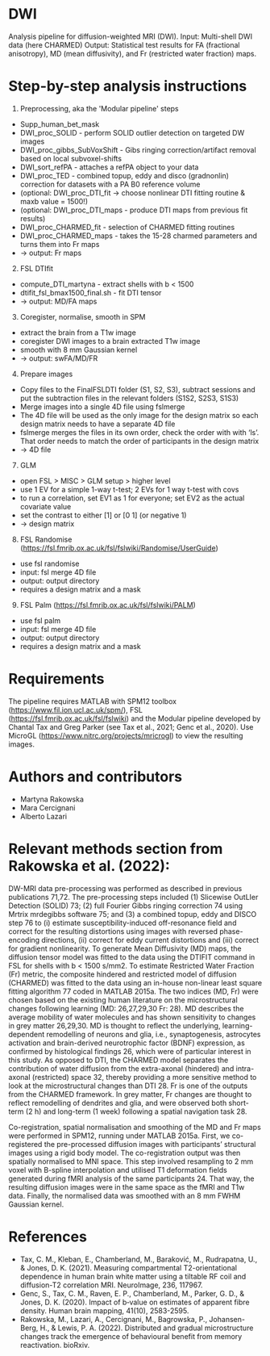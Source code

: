 # DWI
Analysis pipeline for diffusion-weighted MRI (DWI). 
Input: Multi-shell DWI data (here CHARMED)
Output: Statistical test results for FA (fractional anisotropy), MD (mean diffusivity), and Fr (restricted water fraction) maps. 

# Step-by-step analysis instructions

1. Preprocessing, aka the 'Modular pipeline' steps
* Supp_human_bet_mask
* DWI_proc_SOLID - perform SOLID outlier detection on targeted DW images
* DWI_proc_gibbs_SubVoxShift - Gibs ringing correction/artifact removal based on local subvoxel-shifts
* DWI_sort_refPA - attaches a refPA object to your data
* DWI_proc_TED - combined topup, eddy and disco (gradnonlin) correction for datasets with a PA B0 reference volume 
* (optional: DWI_proc_DTI_fit -> choose nonlinear DTI fitting routine & maxb value = 1500!)
* (optional: DWI_proc_DTI_maps - produce DTI maps from previous fit results)
* DWI_proc_CHARMED_fit - selection of CHARMED fitting routines
* DWI_proc_CHARMED_maps - takes the 15-28 charmed parameters and turns them into Fr maps
* -> output: Fr maps

2. FSL DTIfit
* compute_DTI_martyna - extract shells with b < 1500
* dtifit_fsl_bmax1500_final.sh - fit DTI tensor
* -> output: MD/FA maps

3. Coregister, normalise, smooth in SPM
* extract the brain from a T1w image
* coregister DWI images to a brain extracted T1w image
* smooth with 8 mm Gaussian kernel
* -> output: swFA/MD/FR

4. Prepare images
* Copy files to the FinalFSLDTI folder (S1, S2, S3), subtract sessions and put the subtraction files in the relevant folders (S1S2, S2S3, S1S3)
* Merge images into a single 4D file using fslmerge
* The 4D file will be used as the only image for the design matrix so each design matrix needs to have a separate 4D file
* fslmerge merges the files in its own order, check the order with with ‘ls’. That order needs to match the order of participants in the design matrix
* -> 4D file

7. GLM
* open FSL > MISC > GLM setup > higher level
* use 1 EV for a simple 1-way t-test; 2 EVs for 1 way t-test with covs
* to run a correlation, set EV1 as 1 for everyone; set EV2 as the actual covariate value
* set the contrast to either [1] or [0 1] (or negative 1)
* -> design matrix

8. FSL Randomise (https://fsl.fmrib.ox.ac.uk/fsl/fslwiki/Randomise/UserGuide)
* use fsl randomise
* input: fsl merge 4D file
* output: output directory
* requires a design matrix and a mask

9. FSL Palm (https://fsl.fmrib.ox.ac.uk/fsl/fslwiki/PALM)
* use fsl palm
* input: fsl merge 4D file
* output: output directory
* requires a design matrix and a mask

# Requirements

The pipeline requires MATLAB with SPM12 toolbox (https://www.fil.ion.ucl.ac.uk/spm/), FSL (https://fsl.fmrib.ox.ac.uk/fsl/fslwiki) and the Modular pipeline developed by Chantal Tax and Greg Parker (see Tax et al., 2021; Genc et al., 2020). Use MicroGL (https://www.nitrc.org/projects/mricrogl) to view the resulting images.

# Authors and contributors
* Martyna Rakowska
* Mara Cercignani
* Alberto Lazari

# Relevant methods section from Rakowska et al. (2022):

DW-MRI data pre-processing was performed as described in previous publications 71,72. The pre-processing steps included (1) Slicewise OutLIer Detection (SOLID) 73; (2) full Fourier Gibbs ringing correction 74 using Mrtrix mrdegibbs software 75; and (3) a combined topup, eddy and DISCO step 76 to (i) estimate susceptibility-induced off-resonance field and correct for the resulting distortions using images with reversed phase-encoding directions, (ii) correct for eddy current distortions and (iii) correct for gradient nonlinearity. To generate Mean Diffusivity (MD) maps, the diffusion tensor model was fitted to the data using the DTIFIT command in FSL for shells with b < 1500 s/mm2. To estimate Restricted Water Fraction (Fr) metric, the composite hindered and restricted model of diffusion (CHARMED) was fitted to the data using an in-house non-linear least square fitting algorithm 77 coded in MATLAB 2015a. The two indices (MD, Fr) were chosen based on the existing human literature on the microstructural changes following learning (MD: 26,27,29,30 Fr: 28). MD describes the average mobility of water molecules and has shown sensitivity to changes in grey matter 26,29,30. MD is thought to reflect the underlying, learning-dependent remodelling of neurons and glia, i.e., synaptogenesis, astrocytes activation and brain-derived neurotrophic factor (BDNF) expression, as confirmed by histological findings 26, which were of particular interest in this study. As opposed to DTI, the CHARMED model separates the contribution of water diffusion from the extra-axonal (hindered) and intra-axonal (restricted) space 32, thereby providing a more sensitive method to look at the microstructural changes than DTI 28. Fr is one of the outputs from the CHARMED framework. In grey matter, Fr changes are thought to reflect remodelling of dendrites and glia, and were observed both short-term (2 h) and long-term (1 week) following a spatial navigation task 28.

Co-registration, spatial normalisation and smoothing of the MD and Fr maps were performed in SPM12, running under MATLAB 2015a. First, we co-registered the pre-processed diffusion images with participants’ structural images using a rigid body model. The co-registration output was then spatially normalised to MNI space. This step involved resampling to 2 mm voxel with B-spline interpolation and utilised T1 deformation fields generated during fMRI analysis of the same participants 24. That way, the resulting diffusion images were in the same space as the fMRI and T1w data. Finally, the normalised data was smoothed with an 8 mm FWHM Gaussian kernel.

# References
* Tax, C. M., Kleban, E., Chamberland, M., Baraković, M., Rudrapatna, U., & Jones, D. K. (2021). Measuring compartmental T2-orientational dependence in human brain white matter using a tiltable RF coil and diffusion-T2 correlation MRI. NeuroImage, 236, 117967.
* Genc, S., Tax, C. M., Raven, E. P., Chamberland, M., Parker, G. D., & Jones, D. K. (2020). Impact of b‐value on estimates of apparent fibre density. Human brain mapping, 41(10), 2583-2595.
* Rakowska, M., Lazari, A., Cercignani, M., Bagrowska, P., Johansen-Berg, H., & Lewis, P. A. (2022). Distributed and gradual microstructure changes track the emergence of behavioural benefit from memory reactivation. bioRxiv.

